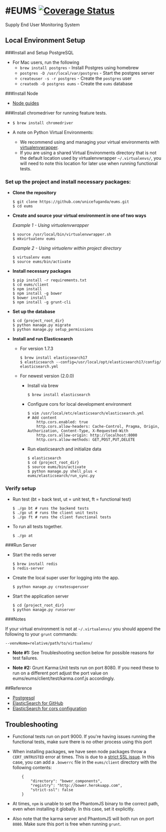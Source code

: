 #EUMS 
[![Coverage Status](https://img.shields.io/coveralls/unicefuganda/eums.svg)](https://coveralls.io/r/unicefuganda/eums)
====

Supply End User Monitoring System

Local Environment Setup
------------
###Install and Setup PostgreSQL
* For Mac users, run the following
	*  `brew install postgres` - Install Postgres using homebrew
	*  `postgres -D /usr/local/var/postgres` - Start the postgres server
	*  `createuser -s -r postgres` - Create the `postgres` user
	*  `createdb -O postgres eums` - Create the `eums` database

###Install Node
* [Node guides](http://nodejs.org/)

###Install chromedriver for running feature tests.
* `$ brew install chromedriver` 

* A note on Python Virtual Environments:
	* We recommend using and managing your virtual environments with [virtualenvwrapper](http://virtualenvwrapper.readthedocs.org/). 
	* If you are using a shared Virtual Environments directory that is not the default location used by virtualenvwrapper `~/.virtualenvs/`, you will need to note this location for later use when running functional tests.

### Set up the project and install necessary packages:
* **Clone the repository**
	
	```
	$ git clone https://github.com/unicefuganda/eums.git
	$ cd eums
	```
* **Create and source your virtual environment in one of two ways**
        
   *Example 1 - Using virtualenvwrapper*
		
	```
    $ source /usr/local/bin/virtualenvwrapper.sh
    $ mkvirtualenv eums
    ```
        
   *Example 2 - Using virtualenv within project directory*
       
    ```
    $ virtualenv eums
    $ source eums/bin/activate
    ``` 
       
* **Install necessary packages**
		
	```
	$ pip install -r requirements.txt
	$ cd eums/client
	$ npm install
	$ npm install -g bower
	$ bower install
	$ npm install -g grunt-cli
	```  
		
* **Set up the database**

	```
	$ cd {project_root_dir}
	$ python manage.py migrate
	$ python manage.py setup_permissions
	```

* **Install and run Elasticsearch**
	* For version 1.7.3

		```
		$ brew install elasticsearch17
		$ elasticsearch --config=/usr/local/opt/elasticsearch17/config/	elasticsearch.yml
		```
	* For newest version (2.0.0)
		* Install via brew 
		
			```
			$ brew install elasticsearch
			```
		* Configure cors for local development environment
		
			```  
			$ vim /usr/local/etc/elasticsearch/elasticsearch.yml
			# Add content
				http.cors.enabled: true
				http.cors.allow-headers: Cache-Control, Pragma, Origin, Authorization, Content-Type, X-Requested-With
				http.cors.allow-origin: http://localhost:8000
				http.cors.allow-methods: GET,POST,PUT,DELETE
			```
		* Run elasticsearch and initialize data
		
			```
			$ elasticsearch
			$ cd {project_root_dir}
			$ source eums/bin/activate
			$ python manage.py shell_plus < eums/elasticsearch/run_sync.py
			```


### Verify setup

* Run test (bt = back test, ut = unit test, ft = functional test)
	
	```
	$ ./go bt # runs the backend tests
	$ ./go ut # runs the client unit tests
	$ ./go ft # runs the client functional tests
	```
	
* To run all tests together.

	```
	$ ./go at 
	```
	
###Run Server
* Start the redis server

	```
	$ brew install redis
	$ redis-server
	```

* Create the local super user for logging into the app.

	`$ python manage.py createsuperuser`

* Start the application server

	```
	$ cd {project_root_dir}
	$ python manage.py runserver
	```     

###Notes

If your virtual environment is not at `~/.virtualenvs/` you should append the following to your `grunt` commands:

`--venvHome=relative/path/to/virtualenv/`

* **Note #1:** See Troubleshooting section below for possible reasons for test failures.
        
* **Note #2:** Grunt Karma:Unit tests run on port 8080. If you need these to run on a different port adjust the port value on eums/eums/client/test/karma.conf.js accordingly.

##Reference
* [Postgresql](http://www.postgresql.org/)
* [ElasticSearch for GitHub](https://github.com/elastic/elasticsearch)
* [ElasticSearch for cors configuration](https://www.elastic.co/guide/en/elasticsearch/reference/current/modules-http.html)

Troubleshooting
----------------

* Functional tests run on port 9000. If you're having issues running the functional tests, make sure there is no other process using this port

* When installing packages, we have seen node packages throw a `CERT_UNTRUSTED` error at times. This is due to a [strict SSL issue](http://bower.io/docs/config/#strict-ssl). In this case, you can add a `.bowerrc` file in the `eums/client` directory with the following contents:
	
	```
		{
			"directory": "bower_components",
			"registry": "http://bower.herokuapp.com",
			"strict-ssl": false
		}
	```
	
* At times, `npm` is unable to set the PhantomJS binary to the correct path, even when installing it globally. In this case, set it explicitly.

* Also note that the karma server and PhantomJS will both run on port `8080`. Make sure this port is free when running `grunt`.
